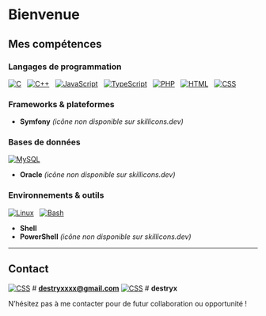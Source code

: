 # Bienvenue

## Mes compétences

### Langages de programmation

[![C](https://skillicons.dev/icons?i=c)](https://skillicons.dev) &nbsp;
[![C++](https://skillicons.dev/icons?i=cpp)](https://skillicons.dev) &nbsp;
[![JavaScript](https://skillicons.dev/icons?i=js)](https://skillicons.dev) &nbsp;
[![TypeScript](https://skillicons.dev/icons?i=ts)](https://skillicons.dev) &nbsp;
[![PHP](https://skillicons.dev/icons?i=php)](https://skillicons.dev) &nbsp;
[![HTML](https://skillicons.dev/icons?i=html)](https://skillicons.dev) &nbsp;
[![CSS](https://skillicons.dev/icons?i=css)](https://skillicons.dev)

### Frameworks & plateformes

- **Symfony** *(icône non disponible sur skillicons.dev)*

### Bases de données

[![MySQL](https://skillicons.dev/icons?i=mysql)](https://skillicons.dev)  
- **Oracle** *(icône non disponible sur skillicons.dev)*

### Environnements & outils

[![Linux](https://skillicons.dev/icons?i=linux)](https://skillicons.dev) &nbsp;
[![Bash](https://skillicons.dev/icons?i=bash)](https://skillicons.dev)  
- **Shell**  
- **PowerShell** *(icône non disponible sur skillicons.dev)*

---

## Contact

[![CSS](https://skillicons.dev/icons?i=gmail)](https://skillicons.dev) # **[destryxxxx@gmail.com](destryxxxx@gmail.com)**
[![CSS](https://skillicons.dev/icons?i=discord)](https://skillicons.dev) # **destryx**

N’hésitez pas à me contacter pour de futur collaboration ou opportunité !

